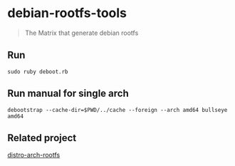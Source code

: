 # debian-rootfs-tools

> The Matrix that generate debian rootfs

## Run

`sudo ruby deboot.rb`

## Run manual for single arch

`debootstrap --cache-dir=$PWD/../cache --foreign --arch amd64 bullseye amd64`

## Related project

[distro-arch-rootfs](https://github.com/initdc/distro-arch-rootfs)
